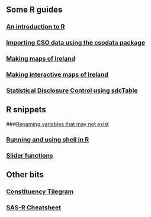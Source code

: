 <title></title>

## Some R guides 

### [An introduction to R](https://brendanjodowd.github.io/r_intro/)

### [Importing CSO data using the csodata package](https://brendanjodowd.github.io/cso_guide/)

### [Making maps of Ireland](https://brendanjodowd.github.io/map_guide/)

### [Making interactive maps of Ireland](https://brendanjodowd.github.io/interactive_maps/)

### [Statistical Disclosure Control using sdcTable](https://brendanjodowd.github.io/sdc_guide/)

## R snippets

###<a href="https://brendanjodowd.github.io/snippets/rename" target="_blank">Renaming variables that may not exist</a>
### <a href="https://brendanjodowd.github.io/snippets/shell" target="_blank">Running and using shell in R</a>
### <a href="https://brendanjodowd.github.io/snippets/slider" target="_blank">Slider functions</a>


## Other bits

### <a href="https://brendanjodowd.github.io/cons_map" target="_blank">Constituency Tilegram</a>

### <a href="https://brendanjodowd.github.io/assets/sas-r.pdf" target="_blank">SAS-R Cheatsheet</a>
